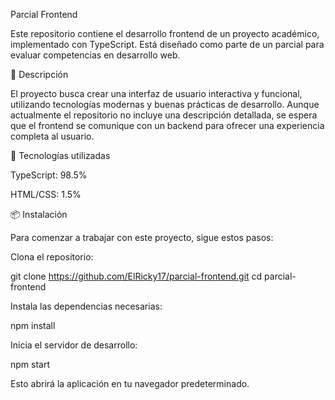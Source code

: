 Parcial Frontend

Este repositorio contiene el desarrollo frontend de un proyecto académico, implementado con TypeScript. Está diseñado como parte de un parcial para evaluar competencias en desarrollo web.

🚀 Descripción

El proyecto busca crear una interfaz de usuario interactiva y funcional, utilizando tecnologías modernas y buenas prácticas de desarrollo. Aunque actualmente el repositorio no incluye una descripción detallada, se espera que el frontend se comunique con un backend para ofrecer una experiencia completa al usuario.

🧪 Tecnologías utilizadas

TypeScript: 98.5%

HTML/CSS: 1.5%


📦 Instalación

Para comenzar a trabajar con este proyecto, sigue estos pasos:

Clona el repositorio:

git clone https://github.com/ElRicky17/parcial-frontend.git
cd parcial-frontend


Instala las dependencias necesarias:

npm install


Inicia el servidor de desarrollo:

npm start


Esto abrirá la aplicación en tu navegador predeterminado.
